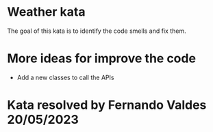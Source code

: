 # Weather kata
The goal of this kata is to identify the code smells and fix them.

# More ideas for improve the code
- Add a new classes to call the APIs

# Kata resolved by Fernando Valdes 20/05/2023